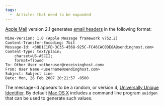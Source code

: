 ```yaml
---
tags:
  -  Articles that need to be expanded 
---
```

[Apple Mail](apple_mail.md) version 2.1 generates [email
headers](email_headers.md) in the following format:

    Mime-Version: 1.0 (Apple Message framework v752.2)
    Content-Transfer-Encoding: 7bit
    Message-Id: <38D1C1FD-3C35-4568-925C-FC46CAC0DE8A@sendinghost.com>
    Content-Type: text/plain;
        charset=US-ASCII;
        format=flowed
    To: Other User <otheruser@receivinghost.com>
    From: User Name <username@sendinghost.com>
    Subject: Subject Line
    Date: Mon, 26 Feb 2007 20:21:57 -0500

The message-id appears to be a random, or version 4, [Universally Unique
Identifier](universally_unique_identifier.md). By default [Mac
OS X](mac_os_x.md) includes a command line program `uuidgen`
that can be used to generate such values.
